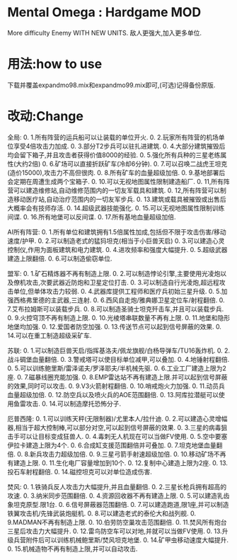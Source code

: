 # Mental Omega : Hardgame MOD

More difficulty Enemy WITH NEW UNITS. 敌人更强大,加入更多单位.

# 用法:how to use
下载并覆盖expandmo98.mix和expandmo99.mix即可,(可选)记得备份原版.

# 改动:Change
全局:
0. 1.所有阵营的运兵船可以让装载的单位开火.
0. 2.玩家所有阵营的机场单位享受4倍攻击力加成.
0. 3.部分T2步兵可以驻扎进建筑.
0. 4.大部分建筑摧毁后均会留下箱子,并且攻击者获得价值8000的经验.
0. 5.强化所有兵种的三星老练属性(大约2倍)
0. 6.矿场可以直接折跃矿车(冷却6分钟).
0. 7.可以召唤二战虎王坦克(造价15000),攻击力不高但很肉.
0. 8.所有矿车的血量超级加倍.
0. 9.基地部署后会定期在周遭生成两个宝箱子.
0. 10.可以无视地图属性限制建造船厂.
0. 11,所有阵营可以建造维修站,自动维修范围内的一切友军载具和建筑.
0. 12,所有阵营可以制造移动医疗站,自动治疗范围内的一切友军步兵.
0. 13.建筑或载具被摧毁或出售后大概率会有技师存活.
0. 14.超级武器技能强化.
0. 15.可以无视地图属性限制训练间谍.
0. 16.所有地堡可以反间谍.
0. 17.所有基地血量超级加倍.

AI所有阵营:
0. 1.所有单位和建筑拥有1.5倍属性加成,包括但不限于攻击伤害/移动速度/护甲.
0. 2.可以制造老式的猛犸坦克(相当于小巨兽天启)
0. 3.可以建造心灵控制仪,作用为面板建筑和电力建筑.
0. 4.进攻频率和强度大幅提升.
0. 5.超级武器建造上限翻倍.
0. 6.可以制造偷窃单位.

盟军:
0. 1.矿石精炼器不再有制造上限.
0. 2.可以制造悖论引擎,主要使用光凌炮以及僚机攻击,次要武器近防炮和卫星定位打击.
0. 3.可以制造自行光凌炮,超远程攻击单位,但单体攻击力较弱.
0. 4.武器库提供工程师和医疗兵初始三星升级.
0. 5.加强西格弗里德的主武器,三连射.
0. 6.西风自走炮/雅典娜卫星定位车/射程翻倍.
0. 7.艾布拉姆斯可以装载步兵.
0. 8.可以制造圣骑士坦克歼击车,并且可以装载步兵.
0. 9.火控穹顶不再有制造上限.
0. 10.光棱塔串联数量不再有上限.
0. 11.地堡和隐形地堡均加强.
0. 12.爱国者防空加强.
0. 13.传送节点可以起到信号屏蔽的效果.
0. 14.可以在重工制造超级采矿车.

苏联:
0. 1.可以制造巨兽天启/指挥基洛夫/佩龙旗舰/白杨导弹车/TU16轰炸机.
0. 2.战斗碉堡血量翻倍.
0. 3.警戒塔可以使目标单位减甲,可以叠加.
0. 4.地锤射程翻倍.
0. 5.可以训练鲍里斯/雷泽诺夫/罗泽耶夫/半机械先驱.
0. 6.工业工厂建造上限为2座.
0. 7.磁暴线圈充能加强.
0. 8.EMP雷达站不再有建造上限.并可以起到信号屏蔽的效果,同时可以攻击.
0. 9.V3火箭射程翻倍.
0. 10.哨戒炮火力加强.
0. 11.动员兵血量超级加倍.
0. 12.防空兵以及喷火兵的AOE范围翻倍.
0. 13.阿库拉潜艇可以使用鱼雷攻击.
0. 14.可以制造摩托恐怖分子.

厄普西隆:
0. 1.可以训练天秤(无限制器)/尤里本人/拉什迪.
0. 2.可以建造心灵增幅器,相当于超大控制棒,可以部分对空,可以起到信号屏蔽的效果.
0. 3.三星的病毒狙击手可以让目标变成狂兽人.
0. 4.毒刺无人机现在可以当做FV使用.
0. 5.空中要塞伊拉卡建造上限为4个.
0. 6.合成缸支援范围翻倍并可叠加.
0. 7.坦克地堡血量翻倍.
0. 8.新兵攻击力超级加倍.
0. 9.三星弓箭手射速超级加倍.
0. 10.移动矿场不再有建造上限.
0. 11.生化电厂容量增加到10个.
0. 12.复制中心建造上限为2座.
0. 13.投石车射程翻倍.
0. 14.磁控坦克可以对单位造成伤害.

焚风:
0. 1.铁骑兵反人攻击力大幅提升,并且血量翻倍.
0. 2.三星长枪兵拥有超高的攻速.
0. 3.纳米同步范围翻倍.
0. 4.资源回收器不再有建造上限.
0. 5.可以建造乳齿象坦克原型.限1台.
0. 6.信号屏蔽器范围翻倍.
0. 7.可以建造跑道,限1座,并可以制造铁翼攻击机/先锋武装炮艇机.
0. 8.可以建造老式的泰伦大和战列舰.
0. 9.MADMAN不再有制造上限.
0. 10.伯劳防空巢攻击范围翻倍.
0. 11.焚风所有炮台三星后攻击力大幅提升.
0. 12.雷鸟防空车可以对地,并就可以当做FV使用.
0. 13.升级兵营附件后可以训练机械鲍里斯/焚风坦克地堡.
0. 14.矿甲虫移动速度大幅提升.
0. 15.机械造物不再有制造上限,并可以自动攻击.
